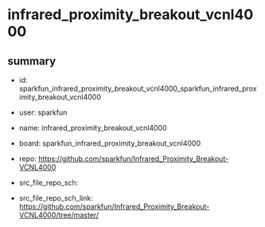 # infrared_proximity_breakout_vcnl4000
 
## summary 
* id: sparkfun_infrared_proximity_breakout_vcnl4000_sparkfun_infrared_proximity_breakout_vcnl4000
* user: sparkfun
* name: infrared_proximity_breakout_vcnl4000
* board: sparkfun_infrared_proximity_breakout_vcnl4000
* repo: https://github.com/sparkfun/Infrared_Proximity_Breakout-VCNL4000



* src_file_repo_sch: 
* src_file_repo_sch_link: https://github.com/sparkfun/Infrared_Proximity_Breakout-VCNL4000/tree/master/




